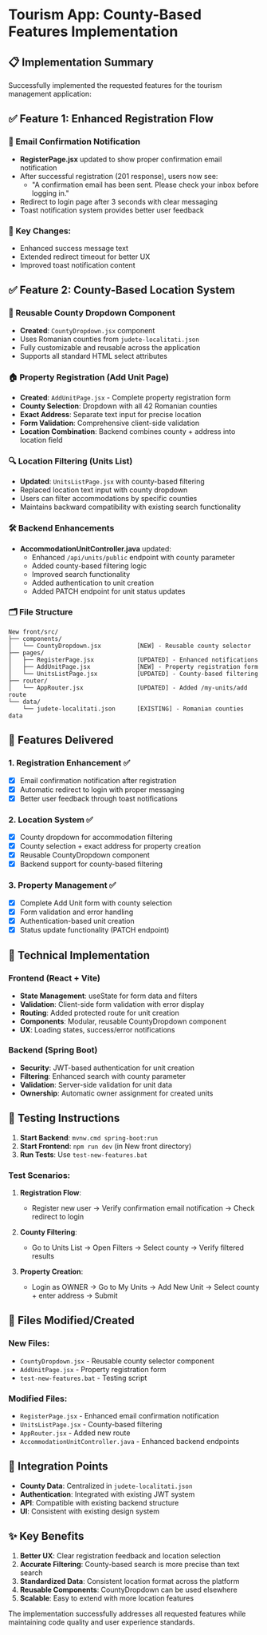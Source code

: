 # Tourism App: County-Based Features Implementation

## 📋 Implementation Summary

Successfully implemented the requested features for the tourism management application:

## ✅ Feature 1: Enhanced Registration Flow

### 📧 Email Confirmation Notification
- **RegisterPage.jsx** updated to show proper confirmation email notification
- After successful registration (201 response), users now see:
  - "A confirmation email has been sent. Please check your inbox before logging in."
- Redirect to login page after 3 seconds with clear messaging
- Toast notification system provides better user feedback

### 🔧 Key Changes:
- Enhanced success message text
- Extended redirect timeout for better UX
- Improved toast notification content

## ✅ Feature 2: County-Based Location System

### 📍 Reusable County Dropdown Component
- **Created**: `CountyDropdown.jsx` component
- Uses Romanian counties from `judete-localitati.json`
- Fully customizable and reusable across the application
- Supports all standard HTML select attributes

### 🏠 Property Registration (Add Unit Page)
- **Created**: `AddUnitPage.jsx` - Complete property registration form
- **County Selection**: Dropdown with all 42 Romanian counties
- **Exact Address**: Separate text input for precise location
- **Form Validation**: Comprehensive client-side validation
- **Location Combination**: Backend combines county + address into location field

### 🔍 Location Filtering (Units List)
- **Updated**: `UnitsListPage.jsx` with county-based filtering
- Replaced location text input with county dropdown
- Users can filter accommodations by specific counties
- Maintains backward compatibility with existing search functionality

### 🛠️ Backend Enhancements
- **AccommodationUnitController.java** updated:
  - Enhanced `/api/units/public` endpoint with county parameter
  - Added county-based filtering logic
  - Improved search functionality
  - Added authentication to unit creation
  - Added PATCH endpoint for unit status updates

### 🗂️ File Structure
```
New front/src/
├── components/
│   └── CountyDropdown.jsx          [NEW] - Reusable county selector
├── pages/
│   ├── RegisterPage.jsx            [UPDATED] - Enhanced notifications
│   ├── AddUnitPage.jsx             [NEW] - Property registration form
│   └── UnitsListPage.jsx           [UPDATED] - County-based filtering
├── router/
│   └── AppRouter.jsx               [UPDATED] - Added /my-units/add route
└── data/
    └── judete-localitati.json      [EXISTING] - Romanian counties data
```

## 🎯 Features Delivered

### 1. Registration Enhancement ✅
- [x] Email confirmation notification after registration
- [x] Automatic redirect to login with proper messaging
- [x] Better user feedback through toast notifications

### 2. Location System ✅
- [x] County dropdown for accommodation filtering
- [x] County selection + exact address for property creation
- [x] Reusable CountyDropdown component
- [x] Backend support for county-based filtering

### 3. Property Management ✅
- [x] Complete Add Unit form with county selection
- [x] Form validation and error handling
- [x] Authentication-based unit creation
- [x] Status update functionality (PATCH endpoint)

## 🔧 Technical Implementation

### Frontend (React + Vite)
- **State Management**: useState for form data and filters
- **Validation**: Client-side form validation with error display
- **Routing**: Added protected route for unit creation
- **Components**: Modular, reusable CountyDropdown component
- **UX**: Loading states, success/error notifications

### Backend (Spring Boot)
- **Security**: JWT-based authentication for unit creation
- **Filtering**: Enhanced search with county parameter
- **Validation**: Server-side validation for unit data
- **Ownership**: Automatic owner assignment for created units

## 🚀 Testing Instructions

1. **Start Backend**: `mvnw.cmd spring-boot:run`
2. **Start Frontend**: `npm run dev` (in New front directory)
3. **Run Tests**: Use `test-new-features.bat`

### Test Scenarios:
1. **Registration Flow**:
   - Register new user → Verify confirmation email notification → Check redirect to login

2. **County Filtering**:
   - Go to Units List → Open Filters → Select county → Verify filtered results

3. **Property Creation**:
   - Login as OWNER → Go to My Units → Add New Unit → Select county + enter address → Submit

## 📁 Files Modified/Created

### New Files:
- `CountyDropdown.jsx` - Reusable county selector component
- `AddUnitPage.jsx` - Property registration form
- `test-new-features.bat` - Testing script

### Modified Files:
- `RegisterPage.jsx` - Enhanced email confirmation notification
- `UnitsListPage.jsx` - County-based filtering
- `AppRouter.jsx` - Added new route
- `AccommodationUnitController.java` - Enhanced backend endpoints

## 🔗 Integration Points

- **County Data**: Centralized in `judete-localitati.json`
- **Authentication**: Integrated with existing JWT system
- **API**: Compatible with existing backend structure
- **UI**: Consistent with existing design system

## ✨ Key Benefits

1. **Better UX**: Clear registration feedback and location selection
2. **Accurate Filtering**: County-based search is more precise than text search
3. **Standardized Data**: Consistent location format across the platform
4. **Reusable Components**: CountyDropdown can be used elsewhere
5. **Scalable**: Easy to extend with more location features

The implementation successfully addresses all requested features while maintaining code quality and user experience standards.
